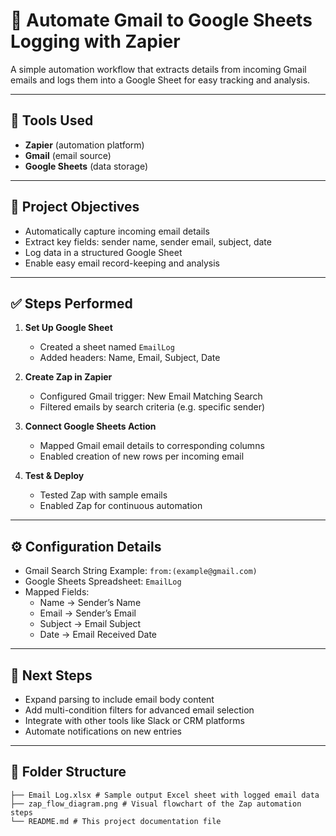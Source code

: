 # 📧 Automate Gmail to Google Sheets Logging with Zapier

A simple automation workflow that extracts details from incoming Gmail emails and logs them into a Google Sheet for easy tracking and analysis.

---

## 📁 Tools Used
- **Zapier** (automation platform)  
- **Gmail** (email source)  
- **Google Sheets** (data storage)

---

## 🎯 Project Objectives
- Automatically capture incoming email details  
- Extract key fields: sender name, sender email, subject, date  
- Log data in a structured Google Sheet  
- Enable easy email record-keeping and analysis  

---

## ✅ Steps Performed

1. **Set Up Google Sheet**  
   - Created a sheet named `EmailLog`  
   - Added headers: Name, Email, Subject, Date

2. **Create Zap in Zapier**  
   - Configured Gmail trigger: New Email Matching Search  
   - Filtered emails by search criteria (e.g. specific sender)

3. **Connect Google Sheets Action**  
   - Mapped Gmail email details to corresponding columns  
   - Enabled creation of new rows per incoming email

4. **Test & Deploy**  
   - Tested Zap with sample emails  
   - Enabled Zap for continuous automation

---

## ⚙️ Configuration Details
- Gmail Search String Example: `from:(example@gmail.com)`  
- Google Sheets Spreadsheet: `EmailLog`  
- Mapped Fields:  
  - Name → Sender’s Name  
  - Email → Sender’s Email  
  - Subject → Email Subject  
  - Date → Email Received Date

---

## 🚀 Next Steps
- Expand parsing to include email body content  
- Add multi-condition filters for advanced email selection  
- Integrate with other tools like Slack or CRM platforms  
- Automate notifications on new entries  

---

## 📂 Folder Structure
```
├── Email Log.xlsx # Sample output Excel sheet with logged email data
├── zap_flow_diagram.png # Visual flowchart of the Zap automation steps
└── README.md # This project documentation file
```
